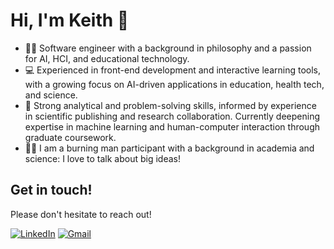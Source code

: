 # Hi, I'm Keith 👋

- 👨‍💻 Software engineer with a background in philosophy and a passion for AI, HCI, and educational technology.
- 💻 Experienced in front-end development and interactive learning tools, with a growing focus on AI-driven applications in education, health tech, and science.
- 🔬 Strong analytical and problem-solving skills, informed by experience in scientific publishing and research collaboration. Currently deepening expertise in machine learning and human-computer interaction through graduate coursework.
- 👨‍🎤 I am a burning man participant with a background in academia and science: I love to talk about big ideas!

## Get in touch!
Please don't hesitate to reach out!

<a href='https://www.linkedin.com/in/j-keith-hall/' target="_blank"><img alt="LinkedIn" src="https://img.shields.io/badge/LinkedIn-0A66C2?logo=linkedin&logoColor=white&style=for-the-badge" /></a>
  <a href='mailto:j.keithhall@gmail.com' target="_blank"><img alt="Gmail" src="https://img.shields.io/badge/Gmail-EA4335?logo=gmail&logoColor=white&style=for-the-badge" /></a>
